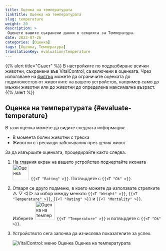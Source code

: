 ```yaml
---
title: Оценка на температурата
linkTitle: Оценка на температурата
slug: temperature
weight: 20
description: >
 Оценете вашите съхранени данни в секцията за Температура.
date: 2023-07-26
categories: [Оценка]
tags: [Оценка, Температура]
translationKey: evaluation/temperature
---
```

{{% alert title="Съвет" %}}
В настройките по подразбиране всички животни, съхранени във VitalControl, са включени в оценката. Чрез използване на [филтър](../../filter/) можете да ограничите оценката до подмножество от животните на вашето устройство, например само до мъжки животни или до животни до определена максимална възраст.
{{% /alert %}}

## Оценка на температурата {#evaluate-temperature}

В тази оценка можете да видите следната информация:
- В момента болни животни с треска
- Животни с трескащи заболявания през целия живот

За да извършите оценката, процедирайте както следва:

1. На главния екран на вашето устройство подчертайте иконата &nbsp;<img src="/icons/main/evaluation.svg" width="50" align="bottom" alt="Оценка" />&nbsp; `{{<T "Rating" >}}`. Потвърдете с `{{<T "Ok" >}}`.

2. Отваря се друго подменю, в което можете да използвате стрелките △ ▽ ◁ ▷ за избор между менюто `{{<T "Weight" >}}`, `{{<T "Temperature" >}}`, `{{<T "Rating" >}}` и `{{<T "Mortality" >}}`. Изберете &nbsp;<img src="/icons/evaluation/temperature.svg" width="60" align="bottom" alt="Оценка на температурата" />&nbsp; `{{<T "Temperature" >}}` и потвърдете с `{{<T "Ok" >}}`.

3. Устройството сега започва да изчислява показателите за успех.

   ![VitalControl: меню Оценка Оценка на температурата](../images/temperature.png "Оценка на температурата")

